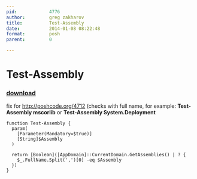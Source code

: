 ```yaml
---
pid:            4776
author:         greg zakharov
title:          Test-Assembly
date:           2014-01-08 08:22:48
format:         posh
parent:         0

---
```


# Test-Assembly

### [download](//scripts/4776.ps1)

fix for http://poshcode.org/4712 (checks with full name, for example: **Test-Assembly mscorlib** or **Test-Assembly System.Deployment**

```posh
function Test-Assembly {
  param(
    [Parameter(Mandatory=$true)]
    [String]$Assembly
  )
  
  return [Boolean]([AppDomain]::CurrentDomain.GetAssemblies() | ? {
    $_.FullName.Split(',')[0] -eq $Assembly
  })
}
```
